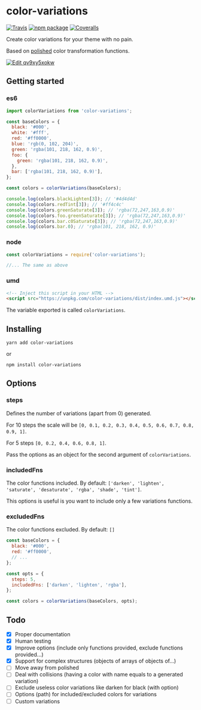 # color-variations

[![Travis][build-badge]][build]
[![npm package][npm-badge]][npm]
[![Coveralls][coveralls-badge]][coveralls]

[build-badge]: https://img.shields.io/travis/jmlweb/color-variations/master.png?style=flat-square
[build]: https://travis-ci.org/jmlweb/color-variations

[npm-badge]: https://img.shields.io/npm/v/color-variations.png?style=flat-square
[npm]: https://www.npmjs.org/package/color-variations

[coveralls-badge]: https://img.shields.io/coveralls/jmlweb/color-variations/master.png?style=flat-square
[coveralls]: https://coveralls.io/github/jmlweb/color-variations

Create color variations for your theme with no pain.

Based on [polished](https://polished.js.org) color transformation functions.

[![Edit qv9xy5xokw](https://codesandbox.io/static/img/play-codesandbox.svg)](https://codesandbox.io/s/qv9xy5xokw)

## Getting started

### es6

```js
import colorVariations from 'color-variations';

const baseColors = {
  black: '#000',
  white: '#fff',
  red: '#ff0000',
  blue: 'rgb(0, 102, 204)',
  green: 'rgba(101, 218, 162, 0.9)',
  foo: {
    green: 'rgba(101, 218, 162, 0.9)',
  },
  bar: ['rgba(101, 218, 162, 0.9)'],
};

const colors = colorVariations(baseColors);

console.log(colors.blackLighten[3]); // '#4d4d4d'
console.log(colors.redTint[3]); // '#ff4c4c'
console.log(colors.greenSaturate[3]); // 'rgba(72,247,163,0.9)'
console.log(colors.foo.greenSaturate[3]); // 'rgba(72,247,163,0.9)'
console.log(colors.bar.c0Saturate[3]); // 'rgba(72,247,163,0.9)'
console.log(colors.bar.0); // 'rgba(101, 218, 162, 0.9)'
```

### node

```js
const colorVariations = require('color-variations');

//... The same as above
```

### umd

```html
<!-- Inject this script in your HTML -->
<script src="https://unpkg.com/color-variations/dist/index.umd.js"></script>
```

The variable exported is called `colorVariations`.

## Installing

`yarn add color-variations`

or

`npm install color-variations`

## Options

### steps

Defines the number of variations (apart from 0) generated.

For 10 steps the scale will be `[0, 0.1, 0.2, 0.3, 0.4, 0.5, 0.6, 0.7, 0.8, 0.9, 1]`.

For 5 steps `[0, 0.2, 0.4, 0.6, 0.8, 1]`.

Pass the options as an object for the second argument of `colorVariations`.

### includedFns

The color functions included. By default: `['darken', 'lighten', 'saturate', 'desaturate', 'rgba', 'shade', 'tint']`.

This options is useful is you want to include only a few variations functions.

### excludedFns

The color functions excluded. By default: `[]`

```js
const baseColors = {
  black: '#000',
  red: '#ff0000',
  // ...
};

const opts = {
  steps: 5,
  includedFns: ['darken', 'lighten', 'rgba'],
};

const colors = colorVariations(baseColors, opts);
```

## Todo

- [x] Proper documentation
- [x] Human testing
- [x] Improve options (include only functions provided, exclude functions provided...)
- [x] Support for complex structures (objects of arrays of objects of...)
- [ ] Move away from polished
- [ ] Deal with collisions (having a color with name equals to a generated variation)
- [ ] Exclude useless color variations like darken for black (with option)
- [ ] Options (path) for included/excluded colors for variations
- [ ] Custom variations